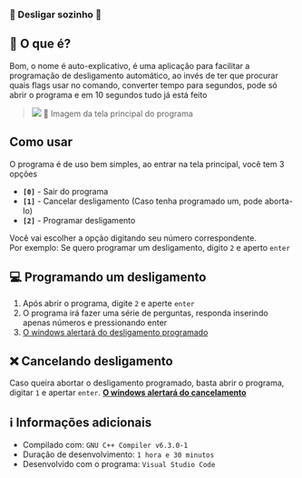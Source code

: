 ### 🤖 Desligar sozinho 🤖
## 🤔 O que é?
Bom, o nome é auto-explicativo, é uma aplicação para facilitar a programação de desligamento automático, ao invés de ter que procurar quais flags usar no comando, converter tempo para segundos, pode só abrir o programa e em 10 segundos tudo já está feito
> <img src='https://cdn.discordapp.com/attachments/782941447476215839/903391909446307900/unknown.png'></img>
> 📸 Imagem da tela principal do programa
## Como usar
O programa é de uso bem simples, ao entrar na tela principal, você tem 3 opções
- **`[0]`** - Sair do programa
- **`[1]`** - Cancelar desligamento (Caso tenha programado um, pode aborta-lo)
- **`[2]`** - Programar desligamento

Você vai escolher a opção digitando seu número correspondente.<br>
Por exemplo: Se quero programar um desligamento, digito `2` e aperto `enter`
## 💻 Programando um desligamento
1. Após abrir o programa, digite `2` e aperte `enter`
2. O programa irá fazer uma série de perguntas, responda inserindo apenas números e pressionando enter
3. [O windows alertará do desligamento programado](https://user-images.githubusercontent.com/76636096/139341057-9525a35c-c219-4446-b6d6-0949e8c38e4d.png)

## ❌ Cancelando desligamento
Caso queira abortar o desligamento programado, basta abrir o programa, digitar `1` e apertar `enter`. **[O windows alertará do cancelamento](https://user-images.githubusercontent.com/76636096/139340715-080e3368-db97-475e-91c1-cb3147d267ef.png)**

## ℹ Informações adicionais
- Compilado com: `GNU C++ Compiler v6.3.0-1`
- Duração de desenvolvimento: `1 hora e 30 minutos`
- Desenvolvido com o programa: `Visual Studio Code`
